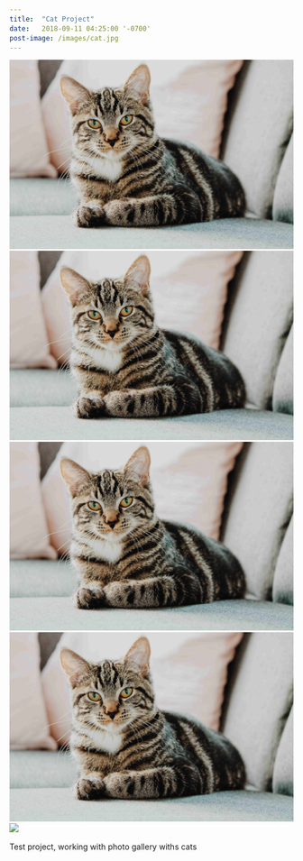 ```yaml
---
title:  "Cat Project"
date:   2018-09-11 04:25:00 '-0700'
post-image: /images/cat.jpg
---
```


<div id="lightgallery">
    <a href="/images/cat.jpg" data-sub-html="1st cat" class="img-ctn large-image">
        <div class="img-wrap">
            <img src="/images/cat.jpg">
            <i class="fas fa-search"></i>
        </div>
    </a>
    <a href="/images/cat.jpg" data-sub-html="2nd cat" class="img-ctn">
        <div class="img-wrap">
            <img src="/images/cat.jpg">
            <i class="fas fa-search"></i>
        </div>
    </a>
    <a href="/images/cat.jpg" data-sub-html="3rd cat" class="img-ctn">
        <div class="img-wrap">
            <img src="/images/cat.jpg">
            <i class="fas fa-search"></i>
        </div>
    </a>
    <a href="/images/cat.jpg" data-sub-html="4th cat" class="img-ctn">
        <div class="img-wrap">
            <img src="/images/cat.jpg">
            <i class="fas fa-search"></i>
        </div>
    </a>
    <a href="https://www.youtube.com/watch?v=7z9KPTI5ixI" data-poster="https://img.youtube.com/vi/7z9KPTI5ixI/0.jpg" data-sub-html="<h3>Cat sledding</h3>" class="img-ctn">
        <div class="img-wrap">
            <img src="https://img.youtube.com/vi/7z9KPTI5ixI/0.jpg">
            <i class="fas fa-play"></i>
        </div>
    </a>
</div>

Test project, working with photo gallery withs cats
